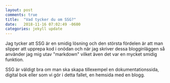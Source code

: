 ```yaml
---
layout: post
comments: true
title:  "Vad tycker du om SSG?"
date:   2018-11-16 07:02:49 -0600
categories: jekyll update
---
```

Jag tycker att SSG är en smidig lösning och den största fördelen är att man slipper att upprepa kod i onödan och när jag skriver dessa blogginläggen så använder jag mig utav "markdown" vilket även det var en mycket smidig funktion.

SSG är väldigt bra om man ska skapa tillexempel en dokumentationssida, digital bok eller som vi gör i detta fallet, en hemsida med en blogg.